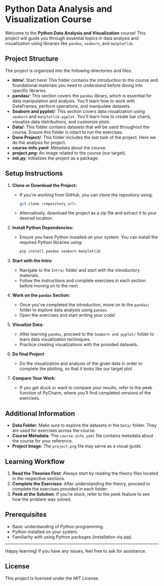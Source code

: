 
# Python Data Analysis and Visualization Course

Welcome to the **Python Data Analysis and Visualization** course! This project will guide you through essential topics in data analysis and visualization using libraries like `pandas`, `seaborn`, and `matplotlib`.

## Project Structure

The project is organized into the following directories and files:

- **Intro/**: Start here! This folder contains the introduction to the course and foundational materials you need to understand before diving into specific libraries.
- **pandas/**: This section covers the `pandas` library, which is essential for data manipulation and analysis. You'll learn how to work with DataFrames, perform operations, and manipulate datasets.
- **Seaborn and pyplot/**: This section covers data visualization using `seaborn` and `matplotlib.pyplot`. You'll learn how to create bar charts, visualize data distributions, and customize plots.
- **Data/**: This folder contains datasets that will be used throughout the course. Ensure this folder is intact to run the exercises.
- **Done Project/**: This folder includes the last task of the project. Here we do the analysis for project. 
- **course-info.yaml**: Metadata about the course.
- **project.png**: An image related to the course (our target).
- **__init__.py**: Initializes the project as a package.

## Setup Instructions

1. **Clone or Download the Project:**
   - If you're working from GitHub, you can clone the repository using:
     ```bash
     git clone <repository_url>
     ```
   - Alternatively, download the project as a zip file and extract it to your desired location.

2. **Install Python Dependencies:**
   - Ensure you have Python installed on your system. You can install the required Python libraries using:
     ```bash
     pip install pandas seaborn matplotlib
     ```

3. **Start with the Intro:**
   - Navigate to the `Intro/` folder and start with the introductory materials.
   - Follow the instructions and complete exercises in each section before moving on to the next.

4. **Work on the `pandas` Section:**
   - Once you've completed the introduction, move on to the `pandas/` folder to explore data analysis using `pandas`.
   - Open the exercises and start writing your code!

5. **Visualize Data:**
   - After learning `pandas`, proceed to the `Seaborn and pyplot/` folder to learn data visualization techniques.
   - Practice creating visualizations with the provided datasets.

6. **Do final Project**
   - Do the visualization and analysis of the given data in order to complete the plotting, so that it looks like our target plot.

7. **Compare Your Work:**
   - If you get stuck or want to compare your results, refer to the peek function of PyCharm, where you’ll find completed versions of the exercises.

## Additional Information

- **Data Folder**: Make sure to explore the datasets in the `Data/` folder. They are used for exercises across the course.
- **Course Metadata**: The `course-info.yaml` file contains metadata about the course for your reference.
- **Project Image**: The `project.png` file may serve as a visual guide.

## Learning Workflow

1. **Read the Theories First**: Always start by reading the theory files located in the respective sections.
2. **Complete the Exercises**: After understanding the theory, proceed to complete the exercises provided in each folder.
3. **Peek at the Solution**: If you’re stuck, refer to the peek feature to see how the problem was solved.

## Prerequisites

- Basic understanding of Python programming.
- Python installed on your system.
- Familiarity with using Python packages (installation via pip).

---

Happy learning! If you have any issues, feel free to ask for assistance.

## License

This project is licensed under the MIT License.
